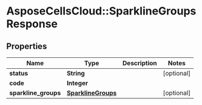 # AsposeCellsCloud::SparklineGroupsResponse

## Properties
Name | Type | Description | Notes
------------ | ------------- | ------------- | -------------
**status** | **String** |  | [optional] 
**code** | **Integer** |  | 
**sparkline_groups** | [**SparklineGroups**](SparklineGroups.md) |  | [optional] 


